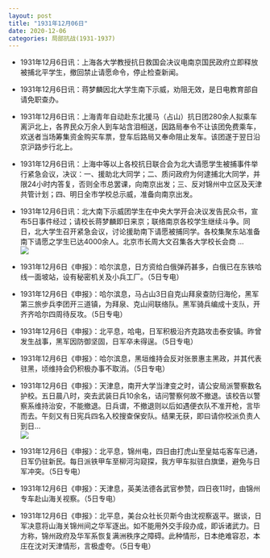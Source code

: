 ```yaml
---
layout: post
title: "1931年12月06日"
date: 2020-12-06
categories: 局部抗战(1931-1937)
---
```


<meta name="referrer" content="no-referrer" />

- 1931年12月6日讯：上海各大学教授抗日救国会决议电南京国民政府立即释放被捕北平学生，撤回禁止请愿命令，停止检查新闻。 

- 1931年12月6日讯：蒋梦麟因北大学生南下示威，劝阻无效，是日电教育部自请免职查办。 

- 1931年12月6日讯：上海青年自动赴东北援马（占山）抗日团280余人拟乘车离沪北上，各界民众万余人到车站含泪相送，因路局奉令不让该团免费乘车，欢送者当场筹集资金购买车票，登车后路局又奉命阻止发车。该团遂于翌日沿京沪路步行北上。 

- 1931年12月6日讯：上海中等以上各校抗日联合会为北大请愿学生被捕事件举行紧急会议，决议：一、援助北大同学；二、质问政府为何逮捕北大同学，并限24小时内答复，否则全市总罢课，向南京出发；三、反对锦州中立区及天津共管计划；四、明日全市学校总示威，准备向南京出发。 

- 1931年12月6日讯：北大南下示威团学生在中央大学开会决议发告民众书，宣布5日事件经过；请校长蒋梦麟即日来京；联络南京各校学生继续斗争。同日，北大学生召开紧急会议，讨论援助南下请愿被捕同学。各校集聚东站准备南下请愿之学生已达4000余人。北京市长周大文召集各大学校长会商 ... <br/><img src="https://wx1.sinaimg.cn/large/aca367d8ly1gle657725ij20c809zaa4.jpg" />

- 1931年12月6日《申报》：哈尔滨息，日方资给白俄弹药甚多，白俄已在东铁哈线一面坡站，设有秘密机关及小兵工厂。（5日专电） 

- 1931年12月6日《申报》：哈尔滨息，马占山3日自克山拜泉查防归海伦，黑军第三旅步兵李团开三道镇，为拜泉、克山间联络队。黑军骑兵编成十支队，开齐齐哈尔四周待反攻。（5日专电） 

- 1931年12月6日《申报》：北平息，哈电，日军积极沿齐克路攻击泰安镇。昨曾发生战事，黑军因防御坚固，日军卒未得逞。（5日专电） 

- 1931年12月6日《申报》：哈尔滨息，黑垣维持会反对张景惠主黑政，并其代表驻黑，顷维持会仍积极办事不取消。（5日专电） 

- 1931年12月6日《申报》：天津息，南开大学当津变之时，请公安局派警察数名护校。五日晨八时，突去武装日兵10余名，诘问警察何故不撤退。该校告以警察系维持治安，不能撤退。日兵谓，不撤退则以后如遇便衣队不准开枪，言毕而去。午刻又有日宪兵四名入校搜查保安队。结果无获，即曰请你校派负责人到日... <br/><img src="https://wx2.sinaimg.cn/large/aca367d8ly1gldycctdt9j20c80ay0su.jpg" />

- 1931年12月6日《申报》：北平息，锦州电，四日由打虎山至皇姑屯客车已通，日军仍驻新民。每日派铁甲车至柳河沟窥探，我方甲车拟驻白旗堡，避免与日军冲突。（5日专电） 

- 1931年12月6日《申报》：天津息，英美法德各武官参赞，四日夜11时，由锦州专车赴山海关视察。（5日专电） 

- 1931年12月6日《申报》：北平息，美台众社长贝斯今由沈视察返平。据谈，日军决意将山海关锦州间之华军逐出。如不能用外交手段办成，即诉诸武力。日方称，锦州政府及华军系恢复满洲秩序之障碍。此种情形，日本绝难容忍，本庄在沈对天津情形，言极虚夸。（5日专电） 

